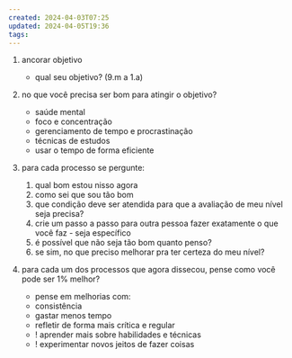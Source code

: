 ```yaml
---
created: 2024-04-03T07:25
updated: 2024-04-05T19:36
tags: 
---
```

1. ancorar objetivo
	- qual seu objetivo? (9.m a 1.a)

2. no que você precisa ser bom para atingir o objetivo?
	- saúde mental
	- foco e concentração
	- gerenciamento de tempo e procrastinação
	- técnicas de estudos
	- usar o tempo de forma eficiente
3. para cada processo se pergunte:
	1. qual bom estou nisso agora
	2. como sei que sou tão bom
	3. que condição deve ser atendida para que a avaliação de meu nível seja precisa?
	4. crie um passo a passo para outra pessoa fazer exatamente o que você faz - seja específico
	5. é possível que não seja tão bom quanto penso?
	6. se sim, no que preciso melhorar pra ter certeza do meu nível?
4. para cada um dos processos que agora dissecou, pense como você pode ser 1% melhor?
	- pense em melhorias com:
	- consistência
	- gastar menos tempo
	- refletir de forma mais crítica e regular
	- ! aprender mais sobre habilidades e técnicas 
	- !  experimentar novos jeitos de fazer coisas